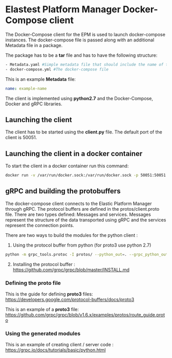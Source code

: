 # Elastest Platform Manager Docker-Compose client

The Docker-Compose client for the EPM is used to launch docker-compose instances. The docker-compose file is 
passed along with an additional Metadata file in a package. 

The package has to be a **tar** file and has to have the following structure:
```bash
- Metadata.yaml #Simple metadata file that should include the name of the package
- docker-compose.yml #The docker-compose file
```

This is an example **Metadata** file:
```yaml
name: example-name
```

The client is implemented using **python2.7** and the Docker-Compose, Docker and gRPC libraries.

## Launching the client

The client has to be started using the **client.py** file. The default port of the client is 50051.

## Launching the client in a docker container

To start the client in a docker container run this command:
```bash
docker run -v /var/run/docker.sock:/var/run/docker.sock -p 50051:50051 --expose 50051 -i -t epm-compose-client
```

## gRPC and building the protobuffers

The docker-compose client connects to the Elastic Platform Manager through gRPC. 
The protocol buffers are defined in the protos/client.proto file. There are two types defined: Messages and services. 
Messages represent the structure of the data transported using gRPC and the services represent the connection points.

There are two ways to build the modules for the python client :

1) Using the protocol buffer from python (for proto3 use python 2.7)

```bash
python -m grpc_tools.protoc -I protos/ --python_out=. --grpc_python_out=. protos/client.proto
```

2) Installing the protocol buffer : https://github.com/grpc/grpc/blob/master/INSTALL.md

### Defining the proto file

This is the guide for defining **proto3** files: https://developers.google.com/protocol-buffers/docs/proto3

This is an example of a **proto3** file: https://github.com/grpc/grpc/blob/v1.6.x/examples/protos/route_guide.proto 

### Using the generated modules

This is an example of creating client / server code : https://grpc.io/docs/tutorials/basic/python.html
